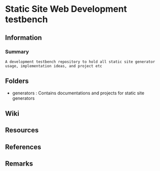 # Static Site Web Development testbench

## Information
### Summary
```
A development testbench repository to hold all static site generator usage, implementation ideas, and project etc
```

## Folders
+ generators : Contains documentations and projects for static site generators

## Wiki

## Resources

## References

## Remarks